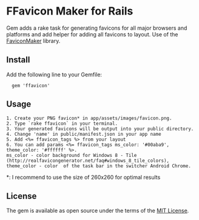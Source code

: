 # FFavicon Maker for Rails
Gem adds a rake task for generating favicons for all major browsers and platforms and add helper for adding all favicons to layout.
Use of the [FaviconMaker](https://github.com/follmann/favicon_maker) library.

## Install

Add the following line to your Gemfile:

	  gem 'ffavicon'

## Usage

	1. Create your PNG favicon* in app/assets/images/favicon.png.
	2. Type `rake ffavicon` in your terminal.
	3. Your generated favicons will be output into your public directory.
	4. Change 'name' in public/manifest.json in your app name
	5. Add <%= ffavicon_tags %> from your layout
	6. You can add params <%= ffavicon_tags ms_color: '#00aba9', theme_color: '#ffffff' %>.
	ms_color - color background for Windows 8 - Tile (http://realfavicongenerator.net/faq#windows_8_tile_colors),
	theme_color - color  of the task bar in the switcher Android Chrome.

  *: I recommend to use the size of 260x260 for optimal results

## License

The gem is available as open source under the terms of the [MIT License](http://opensource.org/licenses/MIT).

